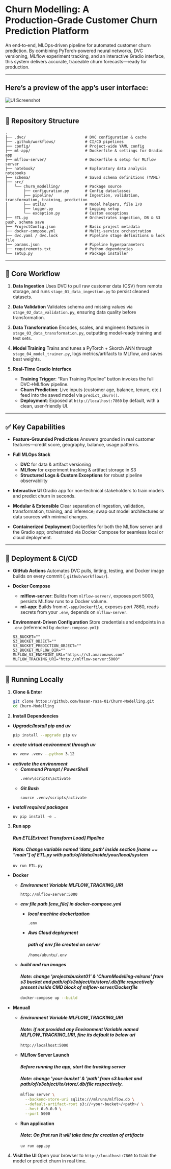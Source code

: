 # Churn Modelling: A Production‑Grade Customer Churn Prediction Platform

An end‑to‑end, MLOps‑driven pipeline for automated customer churn prediction. By combining PyTorch‑powered neural networks, DVC versioning, MLflow experiment tracking, and an interactive Gradio interface, this system delivers accurate, traceable churn forecasts—ready for production.

---

## Here’s a preview of the app’s user interface:
![UI Screenshot](./screenshots/ui-preview.png)

---

## 📂 Repository Structure

```
.
├── .dvc/                          # DVC configuration & cache
├── .github/workflows/             # CI/CD pipelines
├── config/                        # Project-wide YAML config
├── ml-app/                        # Dockerfile & settings for Gradio app
├── mlflow-server/                 # Dockerfile & setup for MLflow server
├── notebook/                      # Exploratory data analysis notebooks
├── schema/                        # Saved schema definitions (YAML)
├── src/
│   └── churn_modelling/           # Package source
│       ├── configuration.py       # Config dataclasses
│       ├── pipeline/              # Ingestion, validation, transformation, training, prediction
│       ├── utils/                 # Model helpers, file I/O
│       ├── logger.py              # Logging setup
│       └── exception.py           # Custom exceptions
├── ETL.py                         # Orchestrates ingestion, DB & S3 push, schema save
├── ProjectConfig.json             # Basic project metadata
├── docker-compose.yml             # Multi‑service orchestration
├── dvc.yaml / dvc.lock            # Pipeline stage definitions & lock file
├── params.json                    # Pipeline hyperparameters
├── requirements.txt               # Python dependencies
└── setup.py                       # Package installer
```

---

## 🔧 Core Workflow

1. **Data Ingestion**
   Uses DVC to pull raw customer data (CSV) from remote storage, and runs `stage_01_data_ingestion.py` to persist cleaned datasets.

2. **Data Validation**
   Validates schema and missing values via `stage_02_data_validation.py`, ensuring data quality before transformation.

3. **Data Transformation**
   Encodes, scales, and engineers features in `stage_03_data_transformation.py`, outputting model‑ready training and test sets.

4. **Model Training**
   Trains and tunes a PyTorch + Skorch ANN through `stage_04_model_trainer.py`, logs metrics/artifacts to MLflow, and saves best weights.

5. **Real‑Time Gradio Interface**

   * **Training Trigger**: “Run Training Pipeline” button invokes the full DVC→MLflow pipeline.
   * **Churn Prediction**: Live inputs (customer age, balance, tenure, etc.) feed into the saved model via `predict_churn()`.
   * **Deployment**: Exposed at `http://localhost:7860` by default, with a clean, user‑friendly UI.

---

## ✅ Key Capabilities

* **Feature‑Grounded Predictions**
  Answers grounded in real customer features—credit score, geography, balance, usage patterns.
* **Full MLOps Stack**

  * **DVC** for data & artifact versioning
  * **MLflow** for experiment tracking & artifact storage in S3
  * **Structured Logs & Custom Exceptions** for robust pipeline observability
* **Interactive UI**
  Gradio app for non‑technical stakeholders to train models and predict churn in seconds.
* **Modular & Extensible**
  Clear separation of ingestion, validation, transformation, training, and inference; swap out model architectures or data sources with minimal changes.
* **Containerized Deployment**
  Dockerfiles for both the MLflow server and the Gradio app; orchestrated via Docker Compose for seamless local or cloud deployment.

---

## 🚀 Deployment & CI/CD

* **GitHub Actions**
  Automates DVC pulls, linting, testing, and Docker image builds on every commit (`.github/workflows/`).
* **Docker Compose**

  * **mlflow-server**: Builds from `mlflow-server/`, exposes port 5000, persists MLflow runs to a Docker volume.
  * **ml-app**: Builds from `ml-app/Dockerfile`, exposes port 7860, reads secrets from your `.env`, depends on `mlflow-server`.
* **Environment‑Driven Configuration**
  Store credentials and endpoints in a `.env` (referenced by `docker-compose.yml`):

  ```
  S3_BUCKET=""
  S3_BUCKET_OBJECT=""
  S3_BUCKET_PREDICTION_OBJECT=""
  S3_BUCKET_MLFLOW_DIR=""
  MLFLOW_S3_ENDPOINT_URL="https://s3.amazonaws.com"
  MLFLOW_TRACKING_URI="http://mlflow-server:5000"
  ```

---

## 🏃 Running Locally

1. **Clone & Enter**

   ```bash
   git clone https://github.com/hasan-raza-01/Churn-Modelling.git
   cd Churn-Modelling
   ```

2. **Install Dependencies**
  - ***Upgrade/Install pip and uv***
    ```bash
    pip install --upgrade pip uv
    ```
  - ***create virtual environment through uv***
    ```bash
    uv venv .venv --python 3.12
    ```
  - ***activate the environment***
    - ***Command Prompt / PowerShell***
      ```bash
      .venv\scripts\activate
      ```
    - ***Git Bash***
      ```
      source .venv/scripts/activate
      ```
  - ***Install required packages***
    ```
    uv pip install -e .
    ```

3. **Run app**
   #### ***Run ETL[Extract Transform Load] Pipeline***
   #### ***Note: Change variable named 'data_path' inside section [__name__ == "__main__"] of ETL.py with path/of/data/inside/your/local/system***
    ```
    uv run ETL.py
    ```
  - **Docker**
    - ***Environment Variable MLFLOW_TRACKING_URI***
      ```
      http://mlflow-server:5000
      ```
    - ***env file path [env_file] in docker-compose.yml*** 
      - ***local machine dockerization*** 
        ```
        .env
        ```
      - ***Aws Cloud deployment*** 
        #### ***path of env file created on server***
        ```
        /home/ubuntu/.env
        ```

    - ***build and run images***
      #### ***Note: change 'projectsbucket01' & 'ChurnModelling-mlruns' from s3 bucket and path/of/s3object/to/store/.db/file respectively present inside CMD block of mlflow-server/Dockerfile***
      ```bash
      docker-compose up --build
      ```

  - **Manuall**
    - ***Environment Variable MLFLOW_TRACKING_URI***
      #### ***Note: if not provided any Environment Variable named MLFLOW_TRACKING_URI, fine its default to below uri***
      ```
      http://localhost:5000
      ```
    - **MLflow Server Launch**
      #### ***Before running the app, start the tracking server***
      #### ***Note: change 'your-bucket' & 'path' from s3 bucket and path/of/s3object/to/store/.db/file respectively.***
      ```bash
      mlflow server \
        --backend-store-uri sqlite:///mlruns/mlflow.db \
        --default-artifact-root s3://<your-bucket>/<path>/ \
        --host 0.0.0.0 \
        --port 5000
      ```
    - **Run application**
      #### ***Note: On first run It will take time for creation of artifacts***
      ```
      uv run app.py
      ```

4. **Visit the UI**
   Open your browser to `http://localhost:7860` to train the model or predict churn in real time.
